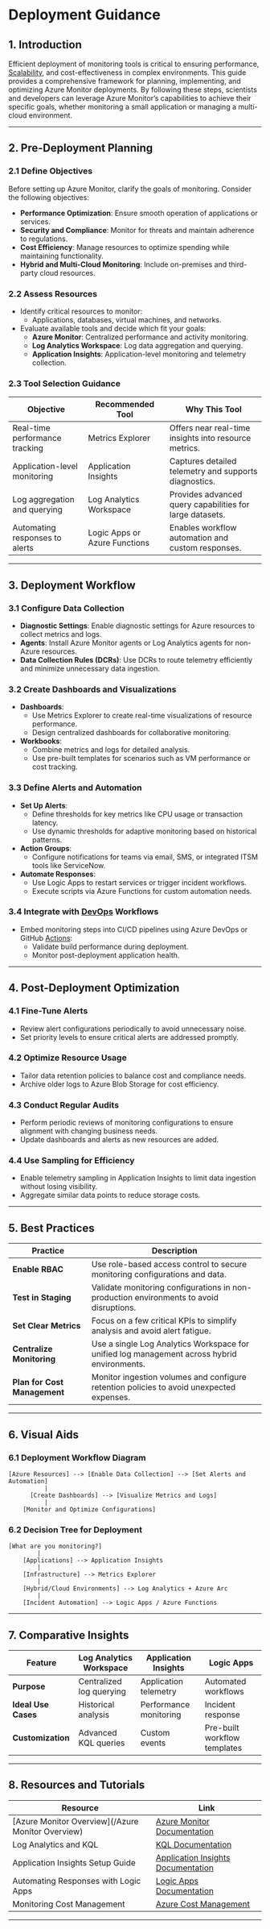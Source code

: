 # **Deployment Guidance**

## **1. Introduction**

Efficient deployment of monitoring tools is critical to ensuring performance, [Scalability](../../Containerization_and_Deployment/Scalability.md), and cost-effectiveness in complex environments. This guide provides a comprehensive framework for planning, implementing, and optimizing Azure Monitor deployments. By following these steps, scientists and developers can leverage Azure Monitor’s capabilities to achieve their specific goals, whether monitoring a small application or managing a multi-cloud environment.

---

## **2. Pre-Deployment Planning**

### **2.1 Define Objectives**

Before setting up Azure Monitor, clarify the goals of monitoring. Consider the following objectives:

- **Performance Optimization**: Ensure smooth operation of applications or services.
- **Security and Compliance**: Monitor for threats and maintain adherence to regulations.
- **Cost Efficiency**: Manage resources to optimize spending while maintaining functionality.
- **Hybrid and Multi-Cloud Monitoring**: Include on-premises and third-party cloud resources.

### **2.2 Assess Resources**

- Identify critical resources to monitor:
    - Applications, databases, virtual machines, and networks.
- Evaluate available tools and decide which fit your goals:
    - **Azure Monitor**: Centralized performance and activity monitoring.
    - **Log Analytics Workspace**: Log data aggregation and querying.
    - **Application Insights**: Application-level monitoring and telemetry collection.

### **2.3 Tool Selection Guidance**

|**Objective**|**Recommended Tool**|**Why This Tool**|
|---|---|---|
|Real-time performance tracking|Metrics Explorer|Offers near real-time insights into resource metrics.|
|Application-level monitoring|Application Insights|Captures detailed telemetry and supports diagnostics.|
|Log aggregation and querying|Log Analytics Workspace|Provides advanced query capabilities for large datasets.|
|Automating responses to alerts|Logic Apps or Azure Functions|Enables workflow automation and custom responses.|

---

## **3. Deployment Workflow**

### **3.1 Configure Data Collection**

- **Diagnostic Settings**: Enable diagnostic settings for Azure resources to collect metrics and logs.
- **Agents**: Install Azure Monitor agents or Log Analytics agents for non-Azure resources.
- **Data Collection Rules (DCRs)**: Use DCRs to route telemetry efficiently and minimize unnecessary data ingestion.

### **3.2 Create Dashboards and Visualizations**

- **Dashboards**:
    - Use Metrics Explorer to create real-time visualizations of resource performance.
    - Design centralized dashboards for collaborative monitoring.
- **Workbooks**:
    - Combine metrics and logs for detailed analysis.
    - Use pre-built templates for scenarios such as VM performance or cost tracking.

### **3.3 Define Alerts and Automation**

- **Set Up Alerts**:
    - Define thresholds for key metrics like CPU usage or transaction latency.
    - Use dynamic thresholds for adaptive monitoring based on historical patterns.
- **Action Groups**:
    - Configure notifications for teams via email, SMS, or integrated ITSM tools like ServiceNow.
- **Automate Responses**:
    - Use Logic Apps to restart services or trigger incident workflows.
    - Execute scripts via Azure Functions for custom automation needs.

### **3.4 Integrate with [DevOps](Data_science_lab/dsl_chatbot_devops/docs/Azure_Overview/Microsoft%20Azure%20DevOps%20Tools%20and%20Resources.md) Workflows**

- Embed monitoring steps into CI/CD pipelines using Azure DevOps or GitHub [Actions](Data_science_lab/dsl_chatbot_devops/code-examples/Example%20GitHub%20Actions%20Pipeline.md):
    - Validate build performance during deployment.
    - Monitor post-deployment application health.

---

## **4. Post-Deployment Optimization**

### **4.1 Fine-Tune Alerts**

- Review alert configurations periodically to avoid unnecessary noise.
- Set priority levels to ensure critical alerts are addressed promptly.

### **4.2 Optimize Resource Usage**

- Tailor data retention policies to balance cost and compliance needs.
- Archive older logs to Azure Blob Storage for cost efficiency.

### **4.3 Conduct Regular Audits**

- Perform periodic reviews of monitoring configurations to ensure alignment with changing business needs.
- Update dashboards and alerts as new resources are added.

### **4.4 Use Sampling for Efficiency**

- Enable telemetry sampling in Application Insights to limit data ingestion without losing visibility.
- Aggregate similar data points to reduce storage costs.

---

## **5. Best Practices**

|**Practice**|**Description**|
|---|---|
|**Enable RBAC**|Use role-based access control to secure monitoring configurations and data.|
|**Test in Staging**|Validate monitoring configurations in non-production environments to avoid disruptions.|
|**Set Clear Metrics**|Focus on a few critical KPIs to simplify analysis and avoid alert fatigue.|
|**Centralize Monitoring**|Use a single Log Analytics Workspace for unified log management across hybrid environments.|
|**Plan for Cost Management**|Monitor ingestion volumes and configure retention policies to avoid unexpected expenses.|

---

## **6. Visual Aids**

### **6.1 Deployment Workflow Diagram**

```
[Azure Resources] --> [Enable Data Collection] --> [Set Alerts and Automation]
          |
      [Create Dashboards] --> [Visualize Metrics and Logs]
          |
    [Monitor and Optimize Configurations]
```

### **6.2 Decision Tree for Deployment**

```
[What are you monitoring?]
        |
    [Applications] --> Application Insights
        |
    [Infrastructure] --> Metrics Explorer
        |
    [Hybrid/Cloud Environments] --> Log Analytics + Azure Arc
        |
    [Incident Automation] --> Logic Apps / Azure Functions
```

---

## **7. Comparative Insights**

|**Feature**|**Log Analytics Workspace**|**Application Insights**|**Logic Apps**|
|---|---|---|---|
|**Purpose**|Centralized log querying|Application telemetry|Automated workflows|
|**Ideal Use Cases**|Historical analysis|Performance monitoring|Incident response|
|**Customization**|Advanced KQL queries|Custom events|Pre-built workflow templates|

---

## **8. Resources and Tutorials**

|**Resource**|**Link**|
|---|---|
|[Azure Monitor Overview](/Azure Monitor Overview)|[Azure Monitor Documentation](https://learn.microsoft.com/en-us/azure/azure-monitor/)|
|Log Analytics and KQL|[KQL Documentation](https://learn.microsoft.com/en-us/azure/data-explorer/kql-quick-reference)|
|Application Insights Setup Guide|[Application Insights Documentation](https://learn.microsoft.com/en-us/azure/azure-monitor/app/app-insights-overview)|
|Automating Responses with Logic Apps|[Logic Apps Documentation](https://learn.microsoft.com/en-us/azure/logic-apps/)|
|Monitoring Cost Management|[Azure Cost Management](https://learn.microsoft.com/en-us/azure/cost-management-billing/)|

---
